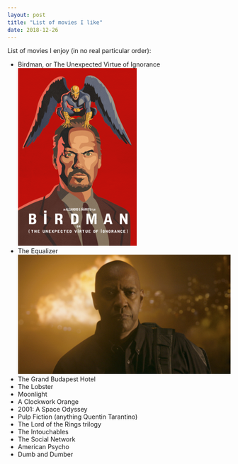 ```yaml
---
layout: post
title: "List of movies I like"
date: 2018-12-26
---
```


List of movies I enjoy (in no real particular order):

* Birdman, or The Unexpected Virtue of Ignorance ![birdman_](/images/birdman_.png)
* The Equalizer ![equalizer1](/images/equalizer1.jpeg)
* The Grand Budapest Hotel
* The Lobster
* Moonlight
* A Clockwork Orange
* 2001: A Space Odyssey
* Pulp Fiction (anything Quentin Tarantino)
* The Lord of the Rings trilogy
* The Intouchables
* The Social Network
* American Psycho
* Dumb and Dumber